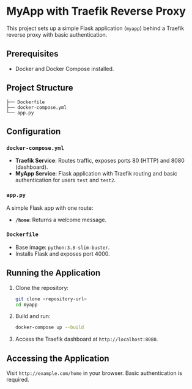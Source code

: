 # MyApp with Traefik Reverse Proxy

This project sets up a simple Flask application (`myapp`) behind a Traefik reverse proxy with basic authentication.

## Prerequisites

- Docker and Docker Compose installed.

## Project Structure

```
├── Dockerfile
├── docker-compose.yml
└── app.py
```

## Configuration

### `docker-compose.yml`

- **Traefik Service**: Routes traffic, exposes ports 80 (HTTP) and 8080 (dashboard).
- **MyApp Service**: Flask application with Traefik routing and basic authentication for users `test` and `test2`.

### `app.py`

A simple Flask app with one route:

- **`/home`**: Returns a welcome message.

### `Dockerfile`

- Base image: `python:3.8-slim-buster`.
- Installs Flask and exposes port 4000.

## Running the Application

1. Clone the repository:
   ```bash
   git clone <repository-url>
   cd myapp
   ```
   
2. Build and run:
   ```bash
   docker-compose up --build
   ```

3. Access the Traefik dashboard at `http://localhost:8080`.

## Accessing the Application

Visit `http://example.com/home` in your browser. Basic authentication is required.